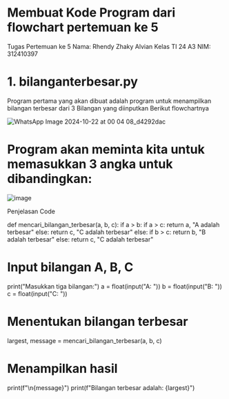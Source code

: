 # Membuat Kode Program dari flowchart pertemuan ke 5
Tugas Pertemuan ke 5
Nama: Rhendy Zhaky Alvian
Kelas TI 24 A3
NIM: 312410397
# 1. bilanganterbesar.py
Program pertama yang akan dibuat adalah program untuk menampilkan bilangan terbesar dari 3 Bilangan yang diinputkan
Berikut flowchartnya

![WhatsApp Image 2024-10-22 at 00 04 08_d4292dac](https://github.com/user-attachments/assets/264436cb-3c6e-4622-abd2-d3e777da93cb)

# Program akan meminta kita untuk memasukkan 3 angka untuk dibandingkan:
![image](https://github.com/user-attachments/assets/89513614-bedf-4a96-a179-56ecf048a9e7)

Penjelasan Code

def mencari_bilangan_terbesar(a, b, c):
    if a > b:
        if a > c:
            return a, "A adalah terbesar"
        else:
            return c, "C adalah terbesar"
    else:
        if b > c:
            return b, "B adalah terbesar"
        else:
            return c, "C adalah terbesar"

# Input bilangan A, B, C
print("Masukkan tiga bilangan:")
a = float(input("A: "))
b = float(input("B: "))
c = float(input("C: "))

# Menentukan bilangan terbesar
largest, message = mencari_bilangan_terbesar(a, b, c)

# Menampilkan hasil
print(f"\n{message}")
print(f"Bilangan terbesar adalah: {largest}")
